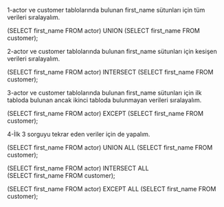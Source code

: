 1-actor ve customer tablolarında bulunan first_name sütunları için tüm verileri sıralayalım.

(SELECT first_name FROM actor)
UNION
(SELECT first_name FROM customer);

2-actor ve customer tablolarında bulunan first_name sütunları için kesişen verileri sıralayalım.

(SELECT first_name FROM actor)
INTERSECT
(SELECT first_name FROM customer);

3-actor ve customer tablolarında bulunan first_name sütunları için ilk tabloda bulunan ancak ikinci tabloda bulunmayan verileri sıralayalım.

(SELECT first_name FROM actor)
EXCEPT
(SELECT first_name FROM customer);

4-İlk 3 sorguyu tekrar eden veriler için de yapalım.

(SELECT first_name FROM actor)
UNION ALL
(SELECT first_name FROM customer);

(SELECT first_name FROM actor)
INTERSECT ALL  
(SELECT first_name FROM customer);

(SELECT first_name FROM actor)
EXCEPT ALL
(SELECT first_name FROM customer);
